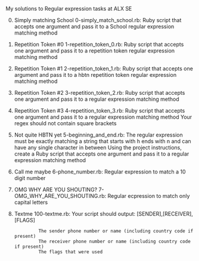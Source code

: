 My solutions to Regular expression tasks at ALX SE


0. Simply matching School
	0-simply_match_school.rb: Ruby script that accepts one argument and pass it to a School regular expression matching method


1. Repetition Token #0
	1-repetition_token_0.rb: Ruby script that accepts one argument and pass it to a repetition token regular expression matching method


2. Repetition Token #1
	2-repetition_token_1.rb: Ruby script that accepts one argument and pass it to a hbtn repetition token regular expression matching method


3. Repetition Token #2
	3-repetition_token_2.rb: Ruby script that accepts one argument and pass it to a regular expression matching method


4. Repetition Token #3
	4-repetition_token_3.rb: Ruby script that accepts one argument and pass it to a regular expression matching method
		Your regex should not contain square brackets


5. Not quite HBTN yet
	5-beginning_and_end.rb: The regular expression must be exactly matching a string that starts with h ends with n and can have any single character in between
		Using the project instructions, create a Ruby script that accepts one argument and pass it to a regular expression matching method


6. Call me maybe
	6-phone_number.rb: Regular expression to match a 10 digit number


7. OMG WHY ARE YOU SHOUTING?
	7-OMG_WHY_ARE_YOU_SHOUTING.rb: Regular ecpression to match only capital letters


8. Textme
	100-textme.rb: Your script should output: [SENDER],[RECEIVER],[FLAGS]

			    The sender phone number or name (including country code if present)
			    The receiver phone number or name (including country code if present)
			    The flags that were used


